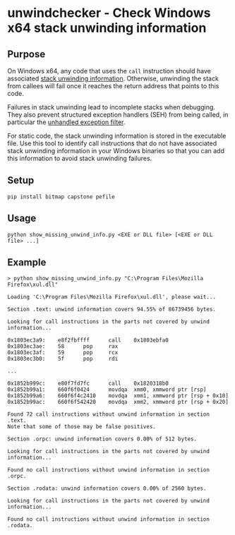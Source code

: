 unwindchecker - Check Windows x64 stack unwinding information
=============================================================

Purpose
-------

On Windows x64, any code that uses the `call` instruction should have
associated [stack unwinding information](
    https://learn.microsoft.com/en-us/cpp/build/exception-handling-x64
).
Otherwise, unwinding the stack from callees will fail once it reaches the
return address that points to this code.

Failures in stack unwinding lead to incomplete stacks when debugging.
They also prevent structured exception handlers (SEH) from being called, in
particular the [unhandled exception filter](
    https://learn.microsoft.com/en-us/windows/win32/api/errhandlingapi/nf-errhandlingapi-setunhandledexceptionfilter
).

For static code, the stack unwinding information is stored in the executable
file.
Use this tool to identify call instructions that do not have associated stack
unwinding information in your Windows binaries so that you can add this
information to avoid stack unwinding failures.

Setup
-----

```
pip install bitmap capstone pefile
```

Usage
-----

```
python show_missing_unwind_info.py <EXE or DLL file> [<EXE or DLL file> ...]
```

Example
-------

```
> python show_missing_unwind_info.py "C:\Program Files\Mozilla Firefox\xul.dll"

Loading 'C:\Program Files\Mozilla Firefox\xul.dll', please wait...

Section .text: unwind information covers 94.55% of 86739456 bytes.

Looking for call instructions in the parts not covered by unwind information...

0x1803ec3a9:    e8f2fbffff      call    0x1803ebfa0
0x1803ec3ae:    58      pop     rax
0x1803ec3af:    59      pop     rcx
0x1803ec3b0:    5f      pop     rdi

...

0x1852b999c:    e80f7fd7fc      call    0x1820318b0
0x1852b99a1:    660f6f0424      movdqa  xmm0, xmmword ptr [rsp]
0x1852b99a6:    660f6f4c2410    movdqa  xmm1, xmmword ptr [rsp + 0x10]
0x1852b99ac:    660f6f542420    movdqa  xmm2, xmmword ptr [rsp + 0x20]

Found 72 call instructions without unwind information in section .text.
Note that some of those may be false positives.

Section .orpc: unwind information covers 0.00% of 512 bytes.

Looking for call instructions in the parts not covered by unwind information...

Found no call instructions without unwind information in section .orpc.

Section .rodata: unwind information covers 0.00% of 2560 bytes.

Looking for call instructions in the parts not covered by unwind information...

Found no call instructions without unwind information in section .rodata.
```
